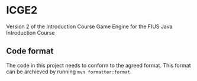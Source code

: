 # ICGE2
Version 2 of  the Introduction Course Game Engine for the FIUS Java Introduction Course

## Code format
The code in this project needs to conform to the agreed format.
This format can be archieved by running `mvn formatter:format`.
